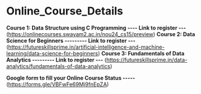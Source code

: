 # Online_Course_Details


**Course 1: Data Structure using C Programming ---- Link to register ---**   (https://onlinecourses.swayam2.ac.in/nou24_cs15/preview)
**Course 2: Data Science for Beginners --------- Link to register ---**   (https://futureskillsprime.in/artificial-intelligence-and-machine-learning/data-science-for-beginners)
**Course 3: Fundamentals of Data Analytics --------- Link to register ---**  (https://futureskillsprime.in/data-analytics/fundamentals-of-data-analytics)


**Google form to fill your Online Course Status -----**    (https://forms.gle/VBFwFe69Mj9fnEpZA)
